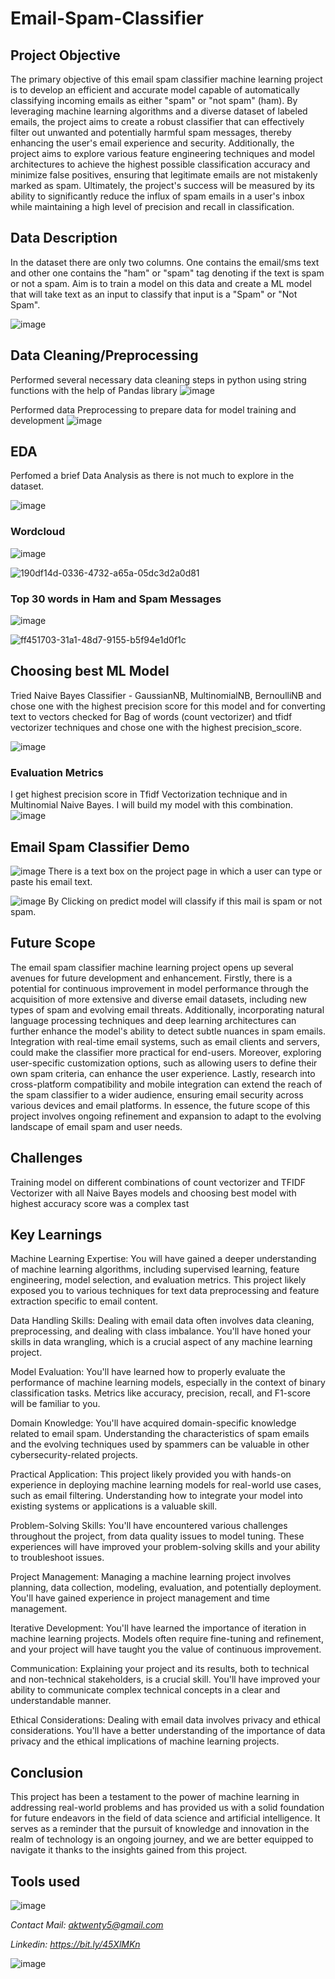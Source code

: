 # Email-Spam-Classifier

## Project Objective

The primary objective of this email spam classifier machine learning project is to develop an efficient and accurate model capable of automatically classifying incoming emails as either "spam" or "not spam" (ham). By leveraging machine learning algorithms and a diverse dataset of labeled emails, the project aims to create a robust classifier that can effectively filter out unwanted and potentially harmful spam messages, thereby enhancing the user's email experience and security. Additionally, the project aims to explore various feature engineering techniques and model architectures to achieve the highest possible classification accuracy and minimize false positives, ensuring that legitimate emails are not mistakenly marked as spam. Ultimately, the project's success will be measured by its ability to significantly reduce the influx of spam emails in a user's inbox while maintaining a high level of precision and recall in classification.

## Data Description

In the dataset there are only two columns. One contains the email/sms text and other one contains the "ham" or "spam" tag denoting if the text is spam or not a spam.
Aim is to train a model on this data and create a ML model that will take text as an input to classify that input is a "Spam" or "Not Spam".

![image](https://github.com/anmolkumarfromspn/Email-Spam-Classifier-using-Machine-Learning/assets/128449996/3ea55fed-e350-4680-bf8b-d249be078eeb)

## Data Cleaning/Preprocessing

Performed several necessary data cleaning steps in python using string functions with the help of Pandas library
![image](https://github.com/anmolkumarfromspn/Email-Spam-Classifier-using-Machine-Learning/assets/128449996/98e21eb3-94d6-472c-a643-205f0e5e8bb4)

Performed data Preprocessing to prepare data for model training and development
![image](https://github.com/anmolkumarfromspn/Email-Spam-Classifier-using-Machine-Learning/assets/128449996/7487f6af-6bd4-4362-86e8-2ffc2f915848)

## EDA

Perfomed a brief Data Analysis as there is not much to explore in the dataset.

![image](https://github.com/anmolkumarfromspn/Email-Spam-Classifier-using-Machine-Learning/assets/128449996/76b143a3-d1cf-4757-a2c7-d90c3422978a)

### Wordcloud

![image](https://github.com/anmolkumarfromspn/Email-Spam-Classifier-using-Machine-Learning/assets/128449996/f16b653e-4cab-4ddb-b48e-5040e045e559)

![190df14d-0336-4732-a65a-05dc3d2a0d81](https://github.com/anmolkumarfromspn/Email-Spam-Classifier-using-Machine-Learning/assets/128449996/25290473-e77d-4369-b57d-1eb7422ce070)

### Top 30 words in Ham and Spam Messages

![image](https://github.com/anmolkumarfromspn/Email-Spam-Classifier-using-Machine-Learning/assets/128449996/907efe64-a14d-4041-bb7c-0a9b5a01c152)

![ff451703-31a1-48d7-9155-b5f94e1d0f1c](https://github.com/anmolkumarfromspn/Email-Spam-Classifier-using-Machine-Learning/assets/128449996/541c50a4-7af6-4cd2-addb-65582cd08281)

## Choosing best ML Model

Tried Naive Bayes Classifier - GaussianNB, MultinomialNB, BernoulliNB and chose one with the highest precision score for this model 
and for converting text to vectors checked for Bag of words (count vectorizer) and tfidf vectorizer techniques and chose one with the highest precision_score.

![image](https://github.com/anmolkumarfromspn/Email-Spam-Classifier-using-Machine-Learning/assets/128449996/21bb9f70-91a0-463c-8cdf-b69e97e26579)

### Evaluation Metrics

I get highest precision score in Tfidf Vectorization technique and in Multinomial Naive Bayes. I will build my model with this combination.
![image](https://github.com/anmolkumarfromspn/Email-Spam-Classifier-using-Machine-Learning/assets/128449996/c92ab07c-507e-4958-aba7-2606a36d5c5d)

## Email Spam Classifier Demo

![image](https://github.com/anmolkumarfromspn/Email-Spam-Classifier-using-Machine-Learning/assets/128449996/15775101-55e8-4897-900f-d5d6ea933548)
There is a text box on the project page in which a user can type or paste his email text.

![image](https://github.com/anmolkumarfromspn/Email-Spam-Classifier-using-Machine-Learning/assets/128449996/11226571-f20f-4577-823d-57b400821f67)
By Clicking on predict model will classify if this mail is spam or not spam.

## Future Scope

The email spam classifier machine learning project opens up several avenues for future development and enhancement. Firstly, there is a potential for continuous improvement in model performance through the acquisition of more extensive and diverse email datasets, including new types of spam and evolving email threats. Additionally, incorporating natural language processing techniques and deep learning architectures can further enhance the model's ability to detect subtle nuances in spam emails. Integration with real-time email systems, such as email clients and servers, could make the classifier more practical for end-users. Moreover, exploring user-specific customization options, such as allowing users to define their own spam criteria, can enhance the user experience. Lastly, research into cross-platform compatibility and mobile integration can extend the reach of the spam classifier to a wider audience, ensuring email security across various devices and email platforms. In essence, the future scope of this project involves ongoing refinement and expansion to adapt to the evolving landscape of email spam and user needs.

## Challenges

Training model on different combinations of count vectorizer and TFIDF Vectorizer with all Naive Bayes models and choosing best model with highest accuracy score was a complex tast 

## Key Learnings

Machine Learning Expertise: You will have gained a deeper understanding of machine learning algorithms, including supervised learning, feature engineering, model selection, and evaluation metrics. This project likely exposed you to various techniques for text data preprocessing and feature extraction specific to email content.

Data Handling Skills: Dealing with email data often involves data cleaning, preprocessing, and dealing with class imbalance. You'll have honed your skills in data wrangling, which is a crucial aspect of any machine learning project.

Model Evaluation: You'll have learned how to properly evaluate the performance of machine learning models, especially in the context of binary classification tasks. Metrics like accuracy, precision, recall, and F1-score will be familiar to you.

Domain Knowledge: You'll have acquired domain-specific knowledge related to email spam. Understanding the characteristics of spam emails and the evolving techniques used by spammers can be valuable in other cybersecurity-related projects.

Practical Application: This project likely provided you with hands-on experience in deploying machine learning models for real-world use cases, such as email filtering. Understanding how to integrate your model into existing systems or applications is a valuable skill.

Problem-Solving Skills: You'll have encountered various challenges throughout the project, from data quality issues to model tuning. These experiences will have improved your problem-solving skills and your ability to troubleshoot issues.

Project Management: Managing a machine learning project involves planning, data collection, modeling, evaluation, and potentially deployment. You'll have gained experience in project management and time management.

Iterative Development: You'll have learned the importance of iteration in machine learning projects. Models often require fine-tuning and refinement, and your project will have taught you the value of continuous improvement.

Communication: Explaining your project and its results, both to technical and non-technical stakeholders, is a crucial skill. You'll have improved your ability to communicate complex technical concepts in a clear and understandable manner.

Ethical Considerations: Dealing with email data involves privacy and ethical considerations. You'll have a better understanding of the importance of data privacy and the ethical implications of machine learning projects.

## Conclusion

This project has been a testament to the power of machine learning in addressing real-world problems and has provided us with a solid foundation for future endeavors in the field of data science and artificial intelligence. It serves as a reminder that the pursuit of knowledge and innovation in the realm of technology is an ongoing journey, and we are better equipped to navigate it thanks to the insights gained from this project.

## Tools used

![image](https://github.com/anmolkumarfromspn/Instahyre-Job-Analytics-Job-Finder/assets/128449996/541d02e0-3d09-4070-825d-f799e6367866)

*Contact Mail: aktwenty5@gmail.com*

*Linkedin: https://bit.ly/45XlMKn*

![image](https://github.com/anmolkumarfromspn/Christmas-Sales-Analysis/assets/128449996/58a5eea1-07ac-459c-bd55-e5748181530b)








